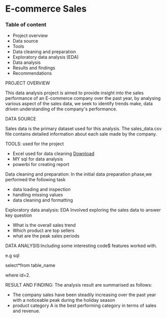 # E-commerce Sales
### Table of content
* Project overview
* Data source
* Tools
* Data cleaning and preparation
* Exploratory data analysis (EDA)
* Data analysis
* Results and findings
* Recommendations
  
PROJECT OVERVIEW

This data analysis project is aimed to provide insight into the sales performance of an E-commerce company over the past year, by analysing various aspect of the sales data, we seek to identify trends make, data driven understanding of the company's performance.

DATA SOURCE

Sales data is the primary dataset used for this analysis. The sales_data.csv file contains detailed information about each sale made by the company.

TOOLS: used for the project

 * Excel used for data cleaning [Download](https://microsoft.com)
 * MY sql for data analysis
 * powerbi for creating report

Data cleaning and preparation: In the initial data preparation phase,we performed  the following task

  * data  loading and inspection
  * handling missing values
  * data cleaning and formatting

Exploratory data analysis: EDA Involved exploring the sales data to answer key question

  * What is the overall sales trend
  * Which product are top sellers
  * what are the peak sales periods

DATA ANALYSIS:Including some interesting code$ features worked with.

e.g sql

 select*from table_name

 where id=2.

RESULT AND FINDING:  The analysis result are summarised as follows:

 * The company sales have been steadily increasing over the past year with a noticeable peak during the holiday season
 * product category A is the best performing category in terms of sales and revenue.
      


